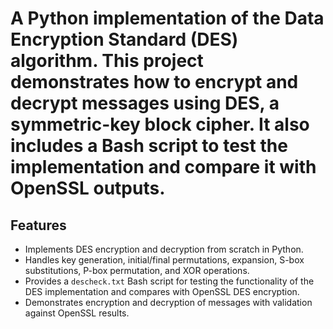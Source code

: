 # A Python implementation of the Data Encryption Standard (DES) algorithm. This project demonstrates how to encrypt and decrypt messages using DES, a symmetric-key block cipher. It also includes a Bash script to test the implementation and compare it with OpenSSL outputs.

## Features

- Implements DES encryption and decryption from scratch in Python.
- Handles key generation, initial/final permutations, expansion, S-box substitutions, P-box permutation, and XOR operations.
- Provides a `descheck.txt` Bash script for testing the functionality of the DES implementation and compares with OpenSSL DES encryption.
- Demonstrates encryption and decryption of messages with validation against OpenSSL results.
